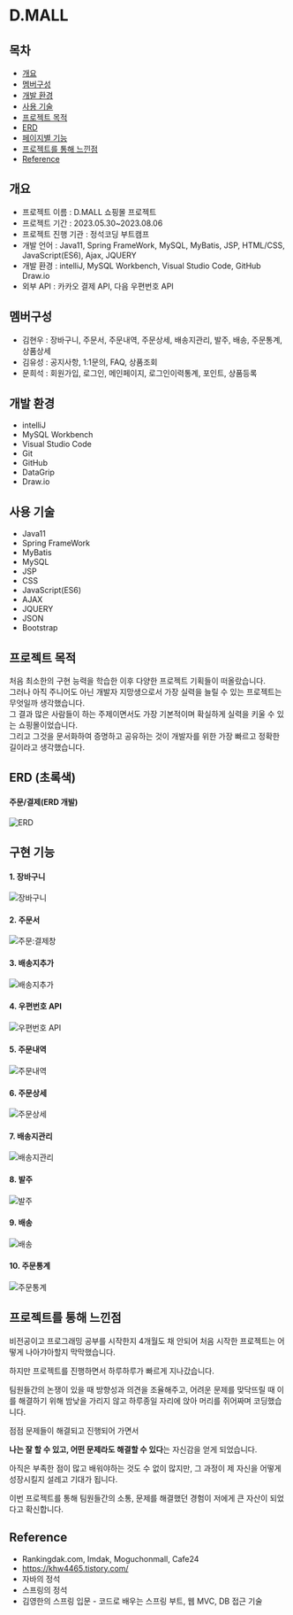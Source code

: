 # D.MALL

## 목차
* [개요](#개요)
* [멤버구성](#멤버구성)
* [개발 환경](#개발-환경)
* [사용 기술](#사용-기술)
* [프로젝트 목적](#프로젝트-목적)
* [ERD](#ERD)
* [페이지별 기능](#페이지별-기능)
* [프로젝트를 통해 느낀점](#프로젝트를-통해-느낀점)
* [Reference](#Reference)

## 개요
* 프로젝트 이름 : D.MALL 쇼핑몰 프로젝트
* 프로젝트 기간 : 2023.05.30~2023.08.06
* 프로젝트 진행 기관 : 정석코딩 부트캠프
* 개발 언어 : Java11, Spring FrameWork, MySQL, MyBatis, JSP, HTML/CSS, JavaScript(ES6), Ajax, JQUERY
* 개발 환경 : intelliJ, MySQL Workbench, Visual Studio Code, GitHub Draw.io
* 외부 API : 카카오 결제 API, 다음 우편번호 API

## 멤버구성
* 김현우 : 장바구니, 주문서, 주문내역, 주문상세, 배송지관리, 발주, 배송, 주문통계, 상품상세<br>
* 김유성 : 공지사항, 1:1문의, FAQ, 상품조회<br>
* 문희석 : 회원가입, 로그인, 메인페이지, 로그인이력통계, 포인트, 상품등록<br>

## 개발 환경
* intelliJ
* MySQL Workbench
* Visual Studio Code
* Git
* GitHub
* DataGrip
* Draw.io

## 사용 기술
* Java11
* Spring FrameWork
* MyBatis
* MySQL
* JSP
* CSS
* JavaScript(ES6)
* AJAX
* JQUERY
* JSON
* Bootstrap

## 프로젝트 목적
처음 최소한의 구현 능력을 학습한 이후 다양한 프로젝트 기획들이 떠올랐습니다.<br>
그러나 아직 주니어도 아닌 개발자 지망생으로서 가장 실력을 늘릴 수 있는 프로젝트는 무엇일까 생각했습니다.<br>
그 결과 많은 사람들이 하는 주제이면서도 가장 기본적이며 확실하게 실력을 키울 수 있는 쇼핑몰이었습니다.<br>
그리고 그것을 문서화하여 증명하고 공유하는 것이 개발자를 위한 가장 빠르고 정확한 길이라고 생각했습니다.<br>

## ERD (초록색)
#### 주문/결제(ERD 개발)

![ERD](https://github.com/khw4465/D.MALL/assets/100522239/f786f5ea-3383-4862-94b7-6d8ed2bd39c8)

## 구현 기능
#### 1. 장바구니

![장바구니](https://github.com/khw4465/D.MALL/assets/100522239/ee5fd4e7-5ca4-4746-a125-93a5b7497f03)

#### 2. 주문서

![주문:결제창](https://github.com/khw4465/D.MALL/assets/100522239/4941b3f8-7c4c-4404-9424-533693453b24)

#### 3. 배송지추가

![배송지추가](https://github.com/khw4465/D.MALL/assets/100522239/7fe5bbca-6268-4f8d-b31f-b17fae2985d9)

#### 4. 우편번호 API

![우편번호 API](https://github.com/khw4465/D.MALL/assets/100522239/4bd090b6-fb2e-4c3f-b115-b99c8e2fc1b8)

#### 5. 주문내역

![주문내역](https://github.com/khw4465/D.MALL/assets/100522239/bba29eae-f96a-4b14-a008-e75beb2740b3)

#### 6. 주문상세

![주문상세](https://github.com/khw4465/D.MALL/assets/100522239/4146aeea-8564-4981-9ce3-a65ddd955218)

#### 7. 배송지관리

![배송지관리](https://github.com/khw4465/D.MALL/assets/100522239/17b22699-9896-48e8-8e47-d1418fece9bf)

#### 8. 발주

![발주](https://github.com/khw4465/D.MALL/assets/100522239/513b5bab-9107-4e5a-b441-526c9ba17fa1)

#### 9. 배송

![배송](https://github.com/khw4465/D.MALL/assets/100522239/58665a2a-8569-4322-9d9f-25c24482d41c)

#### 10. 주문통계

![주문통계](https://github.com/khw4465/D.MALL/assets/100522239/8de186e2-c1a0-4c4c-876d-4e4462855356)

## 프로젝트를 통해 느낀점

비전공이고 프로그래밍 공부를 시작한지 4개월도 채 안되어 처음 시작한 프로젝트는 어떻게 나아갸아할지 막막했습니다.

하지만 프로젝트를 진행하면서 하루하루가 빠르게 지나갔습니다.

팀원들간의 논쟁이 있을 때 방향성과 의견을 조율해주고, 어려운 문제를 맞닥뜨릴 때 이를 해결하기 위해 밤낮을 가리지 않고 하루종일 자리에 앉아 머리를 쥐어짜며 코딩했습니다.

점점 문제들이 해결되고 진행되어 가면서

**나는 잘 할 수 있고, 어떤 문제라도 해결할 수 있다**는 자신감을 얻게 되었습니다.

아직은 부족한 점이 많고 배워야하는 것도 수 없이 많지만, 그 과정이 제 자신을 어떻게 성장시킬지 설레고 기대가 됩니다.

이번 프로젝트를 통해 팀원들간의 소통, 문제를 해결했던 경험이 저에게 큰 자산이 되었다고 확신합니다.

## Reference
* Rankingdak.com, Imdak, Moguchonmall, Cafe24
* https://khw4465.tistory.com/
* 자바의 정석
* 스프링의 정석
* 김영한의 스프링 입문 - 코드로 배우는 스프링 부트, 웹 MVC, DB 접근 기술
